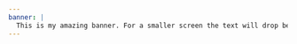 ```yaml
---
banner: |
  This is my amazing banner. For a smaller screen the text will drop below onto a solid background. For a larger screen the text is on top of the image with a gradient background that fades into a transparent background. The quotes on the banner will change to different ones.
---
```

